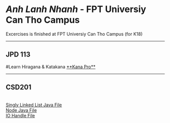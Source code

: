 # _**Anh Lanh Nhanh**_ - FPT Universiy Can Tho Campus
Excercises is finished at FPT Universiy Can Tho Campus (for K18)
<hr>
<h2>JPD 113</h2>
#Learn Hiragana & Katakana
<a href="https://kana.pro/">**Kana Pro**</a>
<hr>
<h2>CSD201</h2>
<br>
<a href="https://github.com/lnanh2k4/FUCT/blob/7dbb8de278c07a2f4a9fb93d8cf0d0ab5dddb939/SinglyLinkedList.java">Singly Linked List Java File</a><br>
<a href="https://github.com/lnanh2k4/FUCT/blob/7dbb8de278c07a2f4a9fb93d8cf0d0ab5dddb939/SinglyLinkedList.java">Node Java File</a><br>
<a href="https://github.com/lnanh2k4/FUCT/blob/90f182f109d77989994a198caa0c5c81f42e835e/IOHandleFile.java">IO Handle File</a>
